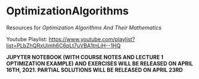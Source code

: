 # OptimizationAlgorithms
Resources for _Optimization Algorithms And Their Mathematics_

Youtube Playlist: https://www.youtube.com/playlist?list=PLbZhQRxUimh6C6pLt7uVBA1tnLiH--1HQ

**JUPYTER NOTEBOOK (WITH COURSE NOTES AND LECTURE 1 OPTIMIZATION EXAMPLE) AND EXERCISES WILL BE RELEASED ON APRIL 16TH, 2021. PARTIAL SOLUTIONS WILL BE RELEASED ON APRIL 23RD**
